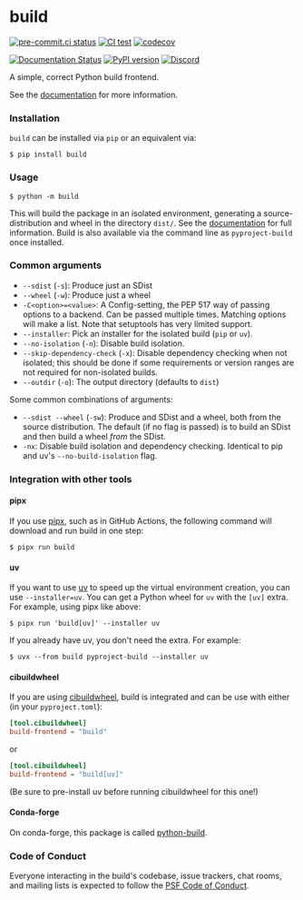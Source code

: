 # build

[![pre-commit.ci status](https://results.pre-commit.ci/badge/github/pypa/build/main.svg)](https://results.pre-commit.ci/latest/github/pypa/build/main)
[![CI test](https://github.com/pypa/build/actions/workflows/test.yml/badge.svg)](https://github.com/pypa/build/actions/workflows/test.yml)
[![codecov](https://codecov.io/gh/pypa/build/branch/main/graph/badge.svg)](https://codecov.io/gh/pypa/build)

[![Documentation Status](https://readthedocs.org/projects/pypa-build/badge/?version=latest)](https://build.pypa.io/en/latest/?badge=latest)
[![PyPI version](https://badge.fury.io/py/build.svg)](https://pypi.org/project/build/)
[![Discord](https://img.shields.io/discord/803025117553754132?label=Discord%20chat%20%23build)](https://discord.gg/pypa)

A simple, correct Python build frontend.

See the [documentation](https://build.pypa.io) for more information.

### Installation

`build` can be installed via `pip` or an equivalent via:

```console
$ pip install build
```

### Usage

```console
$ python -m build
```

This will build the package in an isolated environment, generating a
source-distribution and wheel in the directory `dist/`. See the
[documentation](https://build.pypa.io) for full information. Build is also
available via the command line as `pyproject-build` once installed.

### Common arguments

- `--sdist` (`-s`): Produce just an SDist
- `--wheel` (`-w`): Produce just a wheel
- `-C<option>=<value>`: A Config-setting, the PEP 517 way of passing options to a backend. Can be passed multiple times. Matching options will make a list. Note that setuptools has very limited support.
- `--installer`: Pick an installer for the isolated build (`pip` or `uv`).
- `--no-isolation` (`-n`): Disable build isolation.
- `--skip-dependency-check` (`-x`): Disable dependency checking when not isolated; this should be done if some requirements or version ranges are not required for non-isolated builds.
- `--outdir` (`-o`): The output directory (defaults to `dist`)

Some common combinations of arguments:

- `--sdist --wheel` (`-sw`): Produce and SDist and a wheel, both from the source distribution. The default (if no flag is passed) is to build an SDist and then build a wheel _from_ the SDist.
- `-nx`: Disable build isolation and dependency checking. Identical to pip and uv's `--no-build-isolation` flag.

### Integration with other tools

#### pipx

If you use [pipx][], such as in GitHub Actions, the following command will download
and run build in one step:

```console
$ pipx run build
```

#### uv

If you want to use [uv][] to speed up the virtual environment creation, you can
use `--installer=uv`. You can get a Python wheel for `uv` with the `[uv]`
extra. For example, using pipx like above:

```console
$ pipx run 'build[uv]' --installer uv
```

If you already have uv, you don't need the extra. For example:

```console
$ uvx --from build pyproject-build --installer uv
```

#### cibuildwheel

If you are using [cibuildwheel][], build is integrated and can be use with either (in your `pyproject.toml`):

```toml
[tool.cibuildwheel]
build-frontend = "build"
```

or

```toml
[tool.cibuildwheel]
build-frontend = "build[uv]"
```

(Be sure to pre-install uv before running cibuildwheel for this one!)

#### Conda-forge

On conda-forge, this package is called [python-build][].

### Code of Conduct

Everyone interacting in the build's codebase, issue trackers, chat rooms, and mailing lists is expected to follow
the [PSF Code of Conduct].

[psf code of conduct]: https://github.com/pypa/.github/blob/main/CODE_OF_CONDUCT.md
[pipx]: https://pipx.pypa.io
[uv]: https://docs.astral.sh/uv/
[cibuildwheel]: https://cibuildwheel.pypa.io
[python-build]: https://github.com/conda-forge/python-build-feedstock
